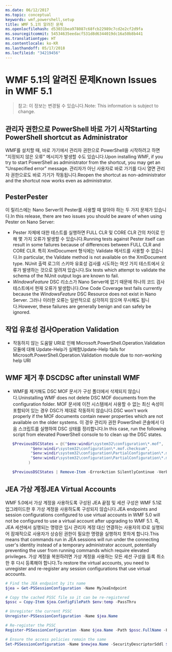 ```yaml
---
ms.date: 06/12/2017
ms.topic: conceptual
keywords: wmf,powershell,setup
title: WMF 5.1의 알려진 문제
ms.openlocfilehash: d53031bea978087c68fcb22989c7cd2e2cf2d9fa
ms.sourcegitcommit: 54534635eedacf531d8d6344019dc16a50b8b441
ms.translationtype: HT
ms.contentlocale: ko-KR
ms.lasthandoff: 05/17/2018
ms.locfileid: "34219456"
---
```

# <a name="known-issues-in-wmf-51"></a><span data-ttu-id="b91ca-103">WMF 5.1의 알려진 문제</span><span class="sxs-lookup"><span data-stu-id="b91ca-103">Known Issues in WMF 5.1</span></span> #

> <span data-ttu-id="b91ca-104">참고: 이 정보는 변경될 수 있습니다.</span><span class="sxs-lookup"><span data-stu-id="b91ca-104">Note: This information is subject to change.</span></span>

## <a name="starting-powershell-shortcut-as-administrator"></a><span data-ttu-id="b91ca-105">관리자 권한으로 PowerShell 바로 가기 시작</span><span class="sxs-lookup"><span data-stu-id="b91ca-105">Starting PowerShell shortcut as Administrator</span></span>
<span data-ttu-id="b91ca-106">WMF를 설치할 때, 바로 가기에서 관리자 권한으로 PowerShell을 시작하려고 하면 "지정되지 않은 오류" 메시지가 발생할 수도 있습니다.</span><span class="sxs-lookup"><span data-stu-id="b91ca-106">Upon installing WMF, if you try to start PowerShell as administrator from the shortcut, you may get an "Unspecified error" message.</span></span>
<span data-ttu-id="b91ca-107">관리자가 아닌 사용자로 바로 가기를 다시 열면 관리자 권한으로도 바로 가기가 작동됩니다.</span><span class="sxs-lookup"><span data-stu-id="b91ca-107">Reopen the shortcut as non-administrator and the shortcut now works even as administrator.</span></span>

## <a name="pester"></a><span data-ttu-id="b91ca-108">Pester</span><span class="sxs-lookup"><span data-stu-id="b91ca-108">Pester</span></span>
<span data-ttu-id="b91ca-109">이 릴리스에는 Nano Server의 Pester를 사용할 때 알아야 하는 두 가지 문제가 있습니다.</span><span class="sxs-lookup"><span data-stu-id="b91ca-109">In this release, there are two issues you should be aware of when using Pester on Nano Server:</span></span>

* <span data-ttu-id="b91ca-110">Pester 자체에 대한 테스트를 실행하면 FULL CLR 및 CORE CLR 간의 차이로 인해 몇 가지 오류가 발생할 수 있습니다.</span><span class="sxs-lookup"><span data-stu-id="b91ca-110">Running tests against Pester itself can result in some failures because of differences between FULL CLR and CORE CLR.</span></span> <span data-ttu-id="b91ca-111">특히 XmlDocument 형식에는 Validate 메서드를 사용할 수 없습니다.</span><span class="sxs-lookup"><span data-stu-id="b91ca-111">In particular, the Validate method is not available on the XmlDocument type.</span></span> <span data-ttu-id="b91ca-112">NUnit 출력 로그의 스키마 유효성 검사를 시도하는 여섯 가지 테스트에서 오류가 발생하는 것으로 알려져 있습니다.</span><span class="sxs-lookup"><span data-stu-id="b91ca-112">Six tests which attempt to validate the schema of the NUnit output logs are known to fail.</span></span>
* <span data-ttu-id="b91ca-113">*WindowsFeature* DSC 리소스가 Nano Server에 없기 때문에 하나의 코드 검사 테스트에서 현재 오류가 발생합니다.</span><span class="sxs-lookup"><span data-stu-id="b91ca-113">One Code Coverage test fails currently because the *WindowsFeature* DSC Resource does not exist in Nano Server.</span></span> <span data-ttu-id="b91ca-114">그러나 이러한 오류는 일반적으로 심각하지 않으며 무시해도 됩니다.</span><span class="sxs-lookup"><span data-stu-id="b91ca-114">However, these failures are generally benign and can safely be ignored.</span></span>

## <a name="operation-validation"></a><span data-ttu-id="b91ca-115">작업 유효성 검사</span><span class="sxs-lookup"><span data-stu-id="b91ca-115">Operation Validation</span></span>

* <span data-ttu-id="b91ca-116">작동하지 않는 도움말 URI로 인해 Microsoft.PowerShell.Operation.Validation 모듈에 대해 Update-Help가 실패함</span><span class="sxs-lookup"><span data-stu-id="b91ca-116">Update-Help fails for Microsoft.PowerShell.Operation.Validation module due to non-working help URI</span></span>

## <a name="dsc-after-uninstall-wmf"></a><span data-ttu-id="b91ca-117">WMF 제거 후 DSC</span><span class="sxs-lookup"><span data-stu-id="b91ca-117">DSC after uninstall WMF</span></span>
* <span data-ttu-id="b91ca-118">WMF를 제거해도 DSC MOF 문서가 구성 폴더에서 삭제되지 않습니다.</span><span class="sxs-lookup"><span data-stu-id="b91ca-118">Uninstalling WMF does not delete DSC MOF documents from the configuration folder.</span></span> <span data-ttu-id="b91ca-119">MOF 문서에 이전 시스템에서 사용할 수 없는 최신 속성이 포함되어 있는 경우 DSC가 제대로 작동하지 않습니다.</span><span class="sxs-lookup"><span data-stu-id="b91ca-119">DSC won't work properly if the MOF documents contain newer properties which are not available on the older systems.</span></span> <span data-ttu-id="b91ca-120">이 경우 관리자 권한 PowerShell 콘솔에서 다음 스크립트를 실행하여 DSC 상태를 정리합니다.</span><span class="sxs-lookup"><span data-stu-id="b91ca-120">In this case, run the following script from elevated PowerShell console to to clean up the DSC states.</span></span>
 ```powershell
    $PreviousDSCStates = @("$env:windir\system32\configuration\*.mof",
            "$env:windir\system32\configuration\*.mof.checksum",
            "$env:windir\system32\configuration\PartialConfiguration\*.mof",
            "$env:windir\system32\configuration\PartialConfiguration\*.mof.checksum"
           )

    $PreviousDSCStates | Remove-Item -ErrorAction SilentlyContinue -Verbose
 ```

## <a name="jea-virtual-accounts"></a><span data-ttu-id="b91ca-121">JEA 가상 계정</span><span class="sxs-lookup"><span data-stu-id="b91ca-121">JEA Virtual Accounts</span></span>
<span data-ttu-id="b91ca-122">WMF 5.0에서 가상 계정을 사용하도록 구성된 JEA 끝점 및 세션 구성은 WMF 5.1로 업그레이드한 후 가상 계정을 사용하도록 구성되지 않습니다.</span><span class="sxs-lookup"><span data-stu-id="b91ca-122">JEA endpoints and session configurations configured to use virtual accounts in WMF 5.0 will not be configured to use a virtual account after upgrading to WMF 5.1.</span></span>
<span data-ttu-id="b91ca-123">즉, JEA 세션에서 실행되는 명령은 임시 관리자 계정 대신 연결하는 사용자의 ID로 실행되어 잠재적으로 사용자가 상승된 권한이 필요한 명령을 실행하지 못하게 합니다.</span><span class="sxs-lookup"><span data-stu-id="b91ca-123">This means that commands run in JEA sessions will run under the connecting user's identity instead of a temporary administrator account, potentially preventing the user from running commands which require elevated privileges.</span></span>
<span data-ttu-id="b91ca-124">가상 계정을 복원하려면 가상 계정을 사용하는 모든 세션 구성을 등록 취소한 후 다시 등록해야 합니다.</span><span class="sxs-lookup"><span data-stu-id="b91ca-124">To restore the virtual accounts, you need to unregister and re-register any session configurations that use virtual accounts.</span></span>

```powershell
# Find the JEA endpoint by its name
$jea = Get-PSSessionConfiguration -Name MyJeaEndpoint

# Copy the cached PSSC file so it can be re-registered
$pssc = Copy-Item $jea.ConfigFilePath $env:temp -PassThru

# Unregister the current PSSC
Unregister-PSSessionConfiguration -Name $jea.Name

# Re-register the PSSC
Register-PSSessionConfiguration -Name $jea.Name -Path $pssc.FullName -Force

# Ensure the access policies remain the same
Set-PSSessionConfiguration -Name $newjea.Name -SecurityDescriptorSddl $jea.SecurityDescriptorSddl
```
